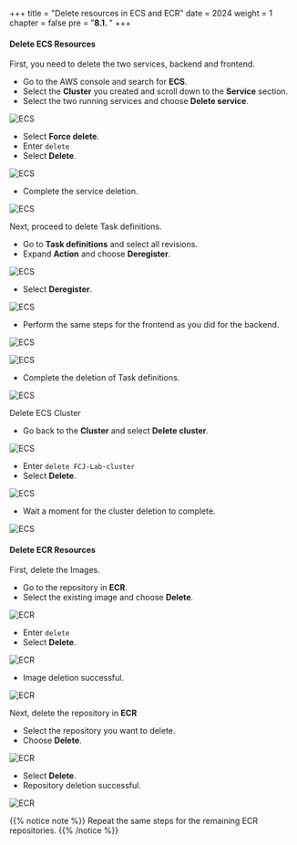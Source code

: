 +++
title = "Delete resources in ECS and ECR"
date = 2024
weight = 1
chapter = false
pre = "<b>8.1. </b>"
+++

#### Delete ECS Resources

First, you need to delete the two services, backend and frontend.
- Go to the AWS console and search for **ECS**.
- Select the **Cluster** you created and scroll down to the **Service** section.
- Select the two running services and choose **Delete service**.

![ECS](/images/Clean-up/ecs-1.png)

- Select **Force delete**.
- Enter `delete`
- Select **Delete**.

![ECS](/images/Clean-up/ecs-2.png)

- Complete the service deletion.

![ECS](/images/Clean-up/ecs-3.png)

Next, proceed to delete Task definitions.
- Go to **Task definitions** and select all revisions.
- Expand **Action** and choose **Deregister**.

![ECS](/images/Clean-up/ecs-4.png)

- Select **Deregister**.

![ECS](/images/Clean-up/ecs-5.png)

- Perform the same steps for the frontend as you did for the backend.

![ECS](/images/Clean-up/ecs-6.png)

![ECS](/images/Clean-up/ecs-7.png)

- Complete the deletion of Task definitions.

![ECS](/images/Clean-up/ecs-8.png)

Delete ECS Cluster
- Go back to the **Cluster** and select **Delete cluster**.

![ECS](/images/Clean-up/ecs-9.png)

- Enter `delete FCJ-Lab-cluster`
- Select **Delete**.

![ECS](/images/Clean-up/ecs-10.png)

- Wait a moment for the cluster deletion to complete.

![ECS](/images/Clean-up/ecs-11.png)

#### Delete ECR Resources

First, delete the Images.
- Go to the repository in **ECR**.
- Select the existing image and choose **Delete**.

![ECR](/images/Clean-up/ecr-1.png)

- Enter `delete`
- Select **Delete**.

![ECR](/images/Clean-up/ecr-2.png)

- Image deletion successful.

![ECR](/images/Clean-up/ecr-3.png)

Next, delete the repository in **ECR**
- Select the repository you want to delete.
- Choose **Delete**.

![ECR](/images/Clean-up/ecr-4.png)

- Select **Delete**.
- Repository deletion successful.

![ECR](/images/Clean-up/ecr-5.png)

{{% notice note %}}
Repeat the same steps for the remaining ECR repositories.
{{% /notice %}}

